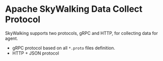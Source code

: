# Apache SkyWalking Data Collect Protocol
SkyWalking supports two protocols, gRPC and HTTP, for collecting data for agent.

* gRPC protocol based on all `*.proto` files definition.
* HTTP + JSON protocol
